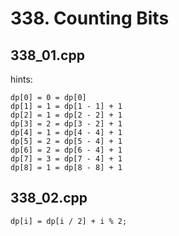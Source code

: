 # 338. Counting Bits #

## 338_01.cpp

hints:
```
dp[0] = 0 = dp[0]
dp[1] = 1 = dp[1 - 1] + 1
dp[2] = 1 = dp[2 - 2] + 1
dp[3] = 2 = dp[3 - 2] + 1
dp[4] = 1 = dp[4 - 4] + 1
dp[5] = 2 = dp[5 - 4] + 1
dp[6] = 2 = dp[6 - 4] + 1
dp[7] = 3 = dp[7 - 4] + 1
dp[8] = 1 = dp[8 - 8] + 1
```

## 338_02.cpp
```
dp[i] = dp[i / 2] + i % 2;
```
